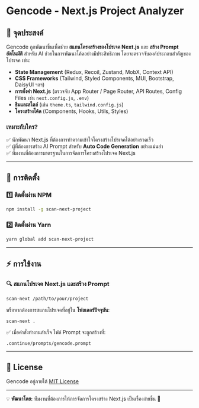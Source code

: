 # Gencode - Next.js Project Analyzer

## 📌 จุดประสงค์
Gencode ถูกพัฒนาขึ้นเพื่อช่วย **สแกนโครงสร้างของโปรเจค Next.js** และ **สร้าง Prompt อัตโนมัติ** สำหรับ AI ช่วยในการพัฒนาโค้ดอย่างมีประสิทธิภาพ โดยจะตรวจจับองค์ประกอบสำคัญของโปรเจค เช่น:

- **State Management** (Redux, Recoil, Zustand, MobX, Context API)
- **CSS Frameworks** (Tailwind, Styled Components, MUI, Bootstrap, DaisyUI ฯลฯ)
- **การตั้งค่า Next.js** (ตรวจจับ App Router / Page Router, API Routes, Config Files เช่น `next.config.js`, `.env`)
- **ธีมและสไตล์** (เช่น `theme.ts`, `tailwind.config.js`)
- **โครงสร้างโค้ด** (Components, Hooks, Utils, Styles)

### เหมาะกับใคร?
✅ นักพัฒนา Next.js ที่ต้องการทำความเข้าใจโครงสร้างโปรเจคได้อย่างรวดเร็ว  
✅ ผู้ที่ต้องการสร้าง AI Prompt สำหรับ **Auto Code Generation** อย่างแม่นยำ  
✅ ทีมงานที่ต้องการมาตรฐานในการจัดการโครงสร้างโปรเจค Next.js  

---

## 🚀 การติดตั้ง

### 1️⃣ **ติดตั้งผ่าน NPM**
```sh
npm install -g scan-next-project
```

### 2️⃣ **ติดตั้งผ่าน Yarn**
```sh
yarn global add scan-next-project
```

---

## ⚡ การใช้งาน

### 🔍 **สแกนโปรเจค Next.js และสร้าง Prompt**
```sh
scan-next /path/to/your/project
```
หรือหากต้องการสแกนโปรเจคที่อยู่ใน **โฟลเดอร์ปัจจุบัน**:
```sh
scan-next .
```

✅ เมื่อคำสั่งทำงานสำเร็จ ไฟล์ Prompt จะถูกสร้างที่:  
```
.continue/prompts/gencode.prompt
```

---

## 📜 License
Gencode อยู่ภายใต้ [MIT License](LICENSE)

---

💡 **พัฒนาโดย:** ทีมงานที่ต้องการให้การจัดการโครงสร้าง Next.js เป็นเรื่องง่ายขึ้น 🎯